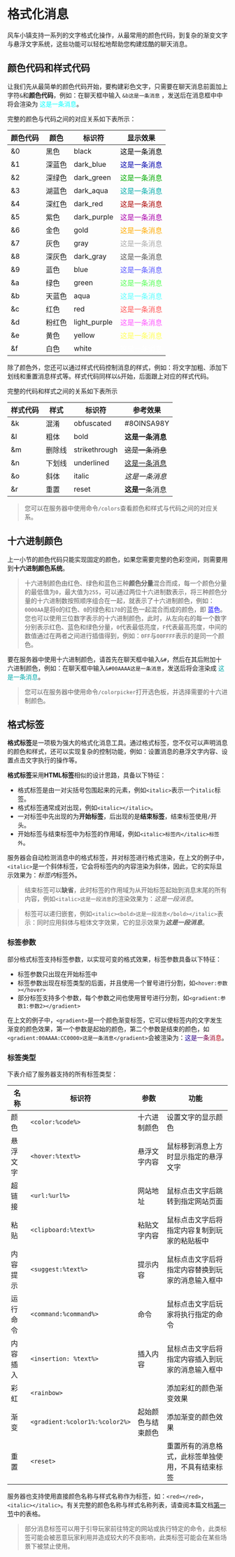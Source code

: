 # 格式化消息

风车小镇支持一系列的文字格式化操作，从最常用的颜色代码，到复杂的渐变文字与悬浮文字系统，这些功能可以轻松地帮助您构建炫酷的聊天消息。

## 颜色代码和样式代码

让我们先从最简单的颜色代码开始，要构建彩色文字，只需要在聊天消息前面加上字符`&`和**颜色代码**，例如：在聊天框中输入 `&b这是一条消息` ，发送后在消息框中中将会渲染为 <span style="color: cyan;">这是一条消息</span>。

<spam id="code-graph">完整的颜色与代码之间的对应关系如下表所示：</spam>

| 颜色代码 | 颜色  | 标识符          | 显示效果                                        |
| ---- | --- | ------------ | ------------------------------------------- |
| &0   | 黑色  | black        | <span style="color: #000000;">这是一条消息</span> |
| &1   | 深蓝色 | dark_blue    | <span style="color: #0000AA;">这是一条消息</span> |
| &2   | 深绿色 | dark_green   | <span style="color: #00AA00;">这是一条消息</span> |
| &3   | 湖蓝色 | dark_aqua    | <span style="color: #00AAAA;">这是一条消息</span> |
| &4   | 深红色 | dark_red     | <span style="color: #AA0000;">这是一条消息</span> |
| &5   | 紫色  | dark_purple  | <span style="color: #AA00AA;">这是一条消息</span> |
| &6   | 金色  | gold         | <span style="color: #FFAA00;">这是一条消息</span> |
| &7   | 灰色  | gray         | <span style="color: #AAAAAA;">这是一条消息</span> |
| &8   | 深灰色 | dark_gray    | <span style="color: #555555;">这是一条消息</span> |
| &9   | 蓝色  | blue         | <span style="color: #5555ff;">这是一条消息</span> |
| &a   | 绿色  | green        | <span style="color: #55ff55;">这是一条消息</span> |
| &b   | 天蓝色 | aqua         | <span style="color: #55ffff;">这是一条消息</span> |
| &c   | 红色  | red          | <span style="color: #ff5555;">这是一条消息</span> |
| &d   | 粉红色 | light_purple | <span style="color: #ff55ff;">这是一条消息</span> |
| &e   | 黄色  | yellow       | <span style="color: #ffff55;">这是一条消息</span> |
| &f   | 白色  | white        | <span style="color: #ffffff;">这是一条消息</span> |

除了颜色外，您还可以通过样式代码控制消息的样式，例如：将文字加粗、添加下划线和重置消息样式等。样式代码同样以`&`开始，后面跟上对应的样式代码。

完整的代码和样式之间的关系如下表所示

| 样式代码 | 样式  | 标识符           | 参考效果              |
| ---- | --- | ------------- | ----------------- |
| &k   | 混淆  | obfuscated    | #8OINSA98Y        |
| &l   | 粗体  | bold          | **这是一条消息**        |
| &m   | 删除线 | strikethrough | <del>这是一条消息</del> |
| &n   | 下划线 | underlined    | <u>这是一条消息</u>     |
| &o   | 斜体  | italic        | <em>这是一条消息</em>   |
| &r   | 重置  | reset         | **这是一**条消息        |

> 您可以在服务器中使用命令`/colors`查看颜色和样式与代码之间的对应关系。

## 十六进制颜色

上一小节的颜色代码只能实现固定的颜色，如果您需要完整的色彩空间，则需要用到**十六进制颜色系统**。

> 十六进制颜色由红色、绿色和蓝色三种**颜色分量**混合而成，每一个颜色分量的最低值为`0`，最大值为`255`，可以通过两位十六进制数表示，将三种颜色分量的十六进制数按照顺序组合在一起，就表示了十六进制颜色，例如：`0000AA`是将`0`的红色、`0`的绿色和`170`的蓝色一起混合而成的颜色，即 <span style="color: blue">蓝色</span>。
> <br/>
> 您也可以使用三位数字表示的十六进制颜色，此时，从左向右的每一个数字分别表示红色、蓝色和绿色分量，`0`代表最低亮度，`F`代表最高亮度，中间的数值通过在两者之间进行插值得到，例如：`0FF`与`00FFFF`表示的是同一个颜色。

要在服务器中使用十六进制颜色，请首先在聊天框中输入`&#`，然后在其后附加十六进制颜色，例如：在聊天框中输入`&#00AAAA这是一条消息`，发送后将会渲染成 <span style="color: #00AAAA;">这是一条消息</span>。

> 您可以在服务器中使用命令`/colorpicker`打开选色板，并选择需要的十六进制颜色。

## 格式标签

**格式标签**是一项极为强大的格式化消息工具。通过格式标签，您不仅可以声明消息的颜色和样式，还可以实现复杂的控制功能，例如：设置消息的悬浮文字内容、设置点击文字执行的操作等。

**格式标签**采用**HTML标签**相似的设计思路，具备以下特征：

- 格式标签是由一对尖括号包围起来的元素，例如`<italic>`表示一个`italic`标签。
- 格式标签通常成对出现，例如`<italic></italic>`。
- 一对标签中先出现的为**开始标签**，后出现的是**结束标签**，结束标签使用`/`开头。
- 开始标签与结束标签中为标签的作用域，例如`<italic>标签内</italic>标签外`。

服务器会自动检测消息中的格式标签，并对标签进行格式渲染，在上文的例子中，`<italic>`是一个斜体标签，它会将标签内的内容渲染为斜体，因此，它的实际显示效果为：<em>标签内</em>标签外。

> 结束标签可以**缺省**，此时标签的作用域为从开始标签起始到消息末尾的所有内容，例如`<italic>这是一段消息`的渲染效果为：<em>这是一段消息</em>。

> 标签可以递归嵌套，例如`<italic><bold>这是一段消息</bold></italic>`表示：同时应用斜体与粗体文字效果，它的显示效果为<em><b>这是一段消息</b></em>。

### 标签参数

部分格式标签支持标签参数，以实现可变的格式效果，标签参数具备以下特征：

- 标签参数只出现在开始标签中
- 标签参数出现在标签类型的后面，并且使用一个冒号进行分割，如`<hover:参数></hover>`
- 部分标签支持多个参数，每个参数之间也使用冒号进行分割，如`<gradient:参数1:参数2></gradient>`

在上文的例子中，`<gradient>`是一个颜色渐变标签，它可以使标签内的文字发生渐变的颜色效果，第一个参数是起始的颜色，第二个参数是结束的颜色，如`<gradient:00AAAA:CC0000>这是一条消息</gradient>`会被渲染为：<spam style="background: linear-gradient(to right, #0000AA, #CC0000); -webkit-background-clip: text; color: transparent">这是一条消息</spam>。

### 标签类型

下表介绍了服务器支持的所有标签类型：



| 名称   | 标识符                            | 参数        | 功能                        |
| ---- | ------------------------------ | --------- | ------------------------- |
| 颜色   | `<color:%code%>`               | 十六进制颜色    | 设置文字的显示颜色                 |
| 悬浮文字 | `<hover:%text%>`               | 悬浮文字内容    | 鼠标移到消息上方时显示指定的悬浮文字        |
| 超链接  | `<url:%url%>`                  | 网站地址      | 鼠标点击文字后跳转到指定网站页面          |
| 粘贴   | `<clipboard:%text%>`           | 粘贴文字内容    | 鼠标点击文字后将指定内容复制到玩家的粘贴板中    |
| 内容提示 | `<suggest:%text%>`             | 提示内容      | 鼠标点击文字后将指定内容替换到玩家的消息输入框中  |
| 运行命令 | `<command:%command%>`          | 命令        | 鼠标点击文字后玩家将执行指定的命令         |
| 内容插入 | `<insertion: %text%>`          | 插入内容      | 鼠标点击文字后将指定内容插入到玩家的消息输入框中  |
| 彩虹   | `<rainbow>`                    |           | 添加彩虹的颜色渐变效果               |
| 渐变   | `<gradient:%color1%:%color2%>` | 起始颜色与结束颜色 | 添加渐变的颜色效果                 |
| 重置   | `<reset>`                      |           | 重置所有的消息格式，此标签单独使用，不具有结束标签 |



服务器也支持使用直接颜色名称与样式名称作为标签，如：`<red></red>`，`<italic></italic>`。有关完整的颜色名称与样式名称列表，请查阅本篇文档[第一节](#code-graph)中的表格。



> 部分消息标签可以用于引导玩家前往特定的网站或执行特定的命令，此类标签可能会被恶意玩家利用并造成较大的不良影响，此类标签可能会在某些场景下被禁止使用。


